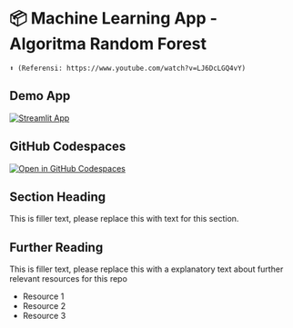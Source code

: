 # 📦 Machine Learning App - Algoritma Random Forest
```
⬆️ (Referensi: https://www.youtube.com/watch?v=LJ6DcLGQ4vY)
```

## Demo App

[![Streamlit App](https://static.streamlit.io/badges/streamlit_badge_black_white.svg)](https://deploy-auto-ml-randomforest.streamlit.app/)

## GitHub Codespaces

[![Open in GitHub Codespaces](https://github.com/codespaces/badge.svg)](https://codespaces.new/streamlit/app-starter-kit?quickstart=1)

## Section Heading

This is filler text, please replace this with text for this section.

## Further Reading

This is filler text, please replace this with a explanatory text about further relevant resources for this repo
- Resource 1
- Resource 2
- Resource 3
